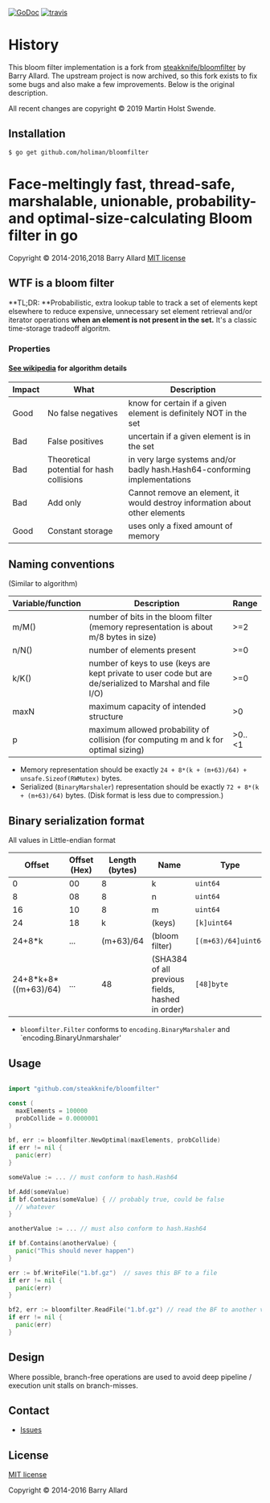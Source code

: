 
[![GoDoc](https://godoc.org/github.com/steakknife/bloomfilter?status.png)](https://godoc.org/github.com/steakknife/bloomfilter) [![travis](https://img.shields.io/travis/steakknife/bloomfilter.svg)](https://travis-ci.org/steakknife/bloomfilter)

# History

This bloom filter implementation is a fork from [steakknife/bloomfilter](https://github.com/steakknife/bloomfilter) by Barry Allard. 
The upstream project is now archived, so this fork exists to fix some bugs and also
make a few improvements. Below is the original description. 

All recent changes are copyright © 2019 Martin Holst Swende. 

## Installation 

```
$ go get github.com/holiman/bloomfilter
```


# Face-meltingly fast, thread-safe, marshalable, unionable, probability- and optimal-size-calculating Bloom filter in go

Copyright © 2014-2016,2018 Barry Allard
[MIT license](MIT-LICENSE.txt)

## WTF is a bloom filter

**TL;DR: **Probabilistic, extra lookup table to track a set of elements kept elsewhere to reduce expensive, unnecessary set element retrieval and/or iterator operations **when an element is not present in the set.** It's a classic time-storage tradeoff algoritm.

### Properties

#### [See wikipedia](https://en.wikipedia.org/wiki/Bloom_filter) for algorithm details

|Impact|What|Description|
|---|---|---|
|Good|No false negatives|know for certain if a given element is definitely NOT in the set|
|Bad|False positives|uncertain if a given element is in the set|
|Bad|Theoretical potential for hash collisions|in very large systems and/or badly hash.Hash64-conforming implementations|
|Bad|Add only|Cannot remove an element, it would destroy information about other elements|
|Good|Constant storage|uses only a fixed amount of memory|

## Naming conventions

(Similar to algorithm)

|Variable/function|Description|Range|
|---|---|---|
|m/M()|number of bits in the bloom filter (memory representation is about m/8 bytes in size)|>=2|
|n/N()|number of elements present|>=0|
|k/K()|number of keys to use (keys are kept private to user code but are de/serialized to Marshal and file I/O)|>=0|
|maxN|maximum capacity of intended structure|>0|
|p|maximum allowed probability of collision (for computing m and k for optimal sizing)|>0..<1|

- Memory representation should be exactly `24 + 8*(k + (m+63)/64) + unsafe.Sizeof(RWMutex)` bytes.
- Serialized (`BinaryMarshaler`) representation should be exactly `72 + 8*(k + (m+63)/64)` bytes. (Disk format is less due to compression.)

## Binary serialization format

All values in Little-endian format

|Offset|Offset (Hex)|Length (bytes)|Name|Type|
|---|---|---|---|---|
|0|00|8|k|`uint64`|
|8|08|8|n|`uint64`|
|16|10|8|m|`uint64`|
|24|18|k|(keys)|`[k]uint64`|
|24+8*k|...|(m+63)/64|(bloom filter)|`[(m+63)/64]uint64`|
|24+8\*k+8\*((m+63)/64)|...|48|(SHA384 of all previous fields, hashed in order)|`[48]byte`|

- `bloomfilter.Filter` conforms to `encoding.BinaryMarshaler` and `encoding.BinaryUnmarshaler'

## Usage

```go

import "github.com/steakknife/bloomfilter"

const (
  maxElements = 100000
  probCollide = 0.0000001
)

bf, err := bloomfilter.NewOptimal(maxElements, probCollide)
if err != nil {
  panic(err)
}

someValue := ... // must conform to hash.Hash64

bf.Add(someValue)
if bf.Contains(someValue) { // probably true, could be false
  // whatever
}

anotherValue := ... // must also conform to hash.Hash64

if bf.Contains(anotherValue) {
  panic("This should never happen")
}

err := bf.WriteFile("1.bf.gz")  // saves this BF to a file
if err != nil {
  panic(err)
}

bf2, err := bloomfilter.ReadFile("1.bf.gz") // read the BF to another var
if err != nil {
  panic(err)
}
```


## Design

Where possible, branch-free operations are used to avoid deep pipeline / execution unit stalls on branch-misses.

## Contact

- [Issues](https://github.com/holiman/bloomfilter/issues)

## License

[MIT license](MIT-LICENSE.txt)

Copyright © 2014-2016 Barry Allard
